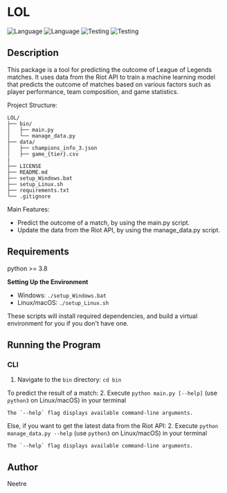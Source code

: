 # LOL

![Language](https://img.shields.io/badge/Spellcheck-Pass-green?style=flat)
![Language](https://img.shields.io/badge/Language-Python-yellowgreen?style=flat)
![Testing](https://img.shields.io/badge/PEP8%20Check-Passing-green)
![Testing](https://img.shields.io/badge/Test-Pass-green)

## Description

This package is a tool for predicting the outcome of League of Legends matches. It uses data from the Riot API to train a machine learning model that predicts the outcome of matches based on various factors such as player performance, team composition, and game statistics.

Project Structure:

```plaintext
LOL/
├── bin/
│   ├── main.py
│   └── manage_data.py
├── data/
│   ├── champions_info_3.json
│   ├── game_{tier}.csv
|
├── LICENSE
├── README.md
├── setup_Windows.bat
├── setup_Linux.sh
├── requirements.txt
└── .gitignore
```

Main Features:

* Predict the outcome of a match, by using the main.py script.
* Update the data from the Riot API, by using the manage_data.py script.


## Requirements

python >= 3.8

**Setting Up the Environment**

* Windows: `./setup_Windows.bat`
* Linux/macOS: `./setup_Linux.sh`

These scripts will install required dependencies, and build a virtual environment for you if you don't have one.

## Running the Program

### CLI

1. Navigate to the `bin` directory: `cd bin`

To predict the result of a match:
2. Execute `python main.py [--help]` (use `python3` on Linux/macOS) in your terminal

    The `--help` flag displays available command-line arguments.

Else, if you want to get the latest data from the Riot API:
2. Execute `python manage_data.py --help` (use `python3` on Linux/macOS) in your terminal

    The `--help` flag displays available command-line arguments.

## Author

Neetre
